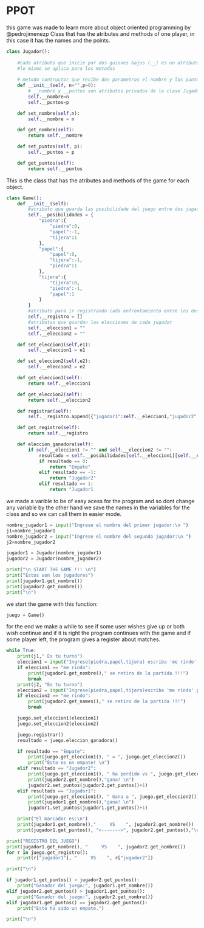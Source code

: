 # PPOT
this game was made to learn more about object oriented programming by @pedrojimenezp
Class that has the atributes and methods of one player, in this case it has the names and the points.
````Python
class Jugador():
    
    #cada atributo que inicie por dos guiones bajos (__) es un atributo privado de la clase...
    #lo mismo se aplica para los metodos
    
    # metodo contructor que recibe dos parametros el nombre y los puntos del jugador... 
    def __init__(self, n="",p=0):
        # __nombre y __puntos son atributos privados de la clase Jugador
        self.__nombre=n
        self.__puntos=p

    def set_nombre(self,n):
        self.__nombre = n

    def get_nombre(self):
        return self.__nombre

    def set_puntos(self, p):
        self.__puntos = p

    def get_puntos(self):
        return self.__puntos
````
This is the class that has the atributes and methods of the game for each object.
````Python
class Game():
    def __init__(self):
        #atributo que guarda las posibilidade del juego entre dos jugadores
        self.__posibilidades = {
            "piedra":{
                "piedra":0,
                "papel":-1,
                "tijera":1
            },
            "papel":{
                "papel":0,
                "tijera":-1,
                "piedra":1
            },
            "tijera":{
                "tijera":0,
                "piedra":-1,
                "papel":1
            }
        }
        #atributo para ir registrando cada enfrentamiento entre los dos jugadores
        self.__registro = []
        #atributos que guardan las elecciones de cada jugador
        self.__eleccion1 = ""
        self.__eleccion2 = ""

    def set_eleccion1(self,e1):
        self.__eleccion1 = e1

    def set_eleccion2(self,e2):
        self.__eleccion2 = e2

    def get_eleccion1(self):
        return self.__eleccion1

    def get_eleccion2(self):
        return self.__eleccion2

    def registrar(self):
        self.__registro.append({"jugador1":self.__eleccion1,"jugador2":self.__eleccion2})

    def get_registro(self):
        return self.__registro

    def eleccion_ganadora(self):
        if self.__eleccion1 != "" and self.__eleccion2 != "":
            resultado = self.__posibilidades[self.__eleccion1][self.__eleccion2]
            if resultado == 0:
                return "Empate"
            elif resultado == -1:
                return "Jugador2"
            elif resultado == 1:
                return "Jugador1
````
we made a varible to be of easy acess for the program and so dont change any variable by the other hand we save the names in the variables for the class and so we can call them in easier mode.
````Python
nombre_jugador1 = input("Ingrese el nombre del primer jugador:\n ")
j1=nombre_jugador1
nombre_jugador2 = input("Ingrese el nombre del segundo jugador:\n ")
j2=nombre_jugador2

jugador1 = Jugador(nombre_jugador1)
jugador2 = Jugador(nombre_jugador2)

print("\n START THE GAME !!! \n")
print("Estos son los jugadores")
print(jugador1.get_nombre())
print(jugador2.get_nombre())
print("\n")
````
we start the game with this function:
````Python
juego = Game()
````

for the end we make a while to see if some user wishes give up or both wish continue and if it is right the program continues with the game and if some player left, the program gives a register about matches.
````Python
while True:
    print(j1," Es tu turno")
    eleccion1 = input("Ingrese(piedra,papel,tijera) escriba 'me rindo' para retirarse: ")
    if eleccion1 == "me rindo":
        print(jugador1.get_nombre()," se retiro de la partida !!!")
        break
    print(j2, "Es tu turno")
    eleccion2 = input("Ingrese(piedra,papel,tijera)escriba 'me rindo' para retirarse: ")
    if eleccion2 == "me rindo":
        print(jugador2.get_names()," se retiro de la partida !!!")
        break

    juego.set_eleccion1(eleccion1)
    juego.set_eleccion2(eleccion2)

    juego.registrar()
    resultado = juego.eleccion_ganadora()

    if resultado == "Empate":
        print(juego.get_eleccion1(), " = ", juego.get_eleccion2())
        print("Esto es un empate! \n")
    elif resultado == "Jugador2":
        print(juego.get_eleccion1(), " ha perdido vs ", juego.get_eleccion2())
        print(jugador2.get_nombre(),"gana! \n")
        jugador2.set_puntos(jugador2.get_puntos()+1)
    elif resultado == "Jugador1":
        print(juego.get_eleccion1(), " Gana a ", juego.get_eleccion2())
        print(jugador1.get_nombre(),"gana! \n")
        jugador1.set_puntos(jugador1.get_puntos()+1)     

    print("El marcador es:\n")
    print(jugador1.get_nombre(),"     VS    ", jugador2.get_nombre())
    print(jugador1.get_puntos(), "<------->", jugador2.get_puntos(),"\n")

print("REGISTRO DEL JUEGO")
print(jugador1.get_nombre(), "     VS    ", jugador2.get_nombre())
for r in juego.get_registro():
    print(r["jugador1"], "     VS    ", r["jugador2"])

print("\n")

if jugador1.get_puntos() > jugador2.get_puntos():
    print("Ganador del juego:", jugador1.get_nombre())
elif jugador2.get_puntos() > jugador1.get_puntos():
    print("Ganador del juego:", jugador2.get_nombre())
elif jugador1.get_puntos() == jugador2.get_puntos():
    print("Esto ha sido un empate.")

print("\n")
````
